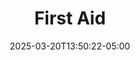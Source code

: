 ---
weight: 500
title: "First Aid"
description: ""
icon: "medical_services"
date: "2025-03-20T13:50:22-05:00"
lastmod: "2025-03-20T13:50:22-05:00"
draft: false
toc: true
---